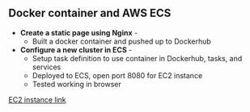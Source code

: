 ## Docker container and AWS ECS
 
+ **Create a static page using Nginx** - 
  + Built a docker container and pushed up to Dockerhub
+ **Configure a new cluster in ECS** - 
  + Setup task definition to use container in Dockerhub, tasks, and services
  + Deployed to ECS, open port 8080 for EC2 instance
  + Tested working in browser

[EC2 instance link](http://54.87.217.244:8080/)
